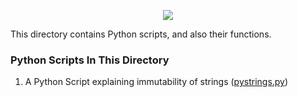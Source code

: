 <p align="center">
  <a href="https://skillicons.dev">
    <img src="https://skillicons.dev/icons?i=python" />
  </a>
</p>
This directory contains Python scripts, and also their functions.

### Python Scripts In This Directory
1. A Python Script explaining immutability of strings (<a href="https://github.com/ALX-SE-Algorithmia/Scriptopia/blob/main/Python/pystrings.py">pystrings.py</a>)

